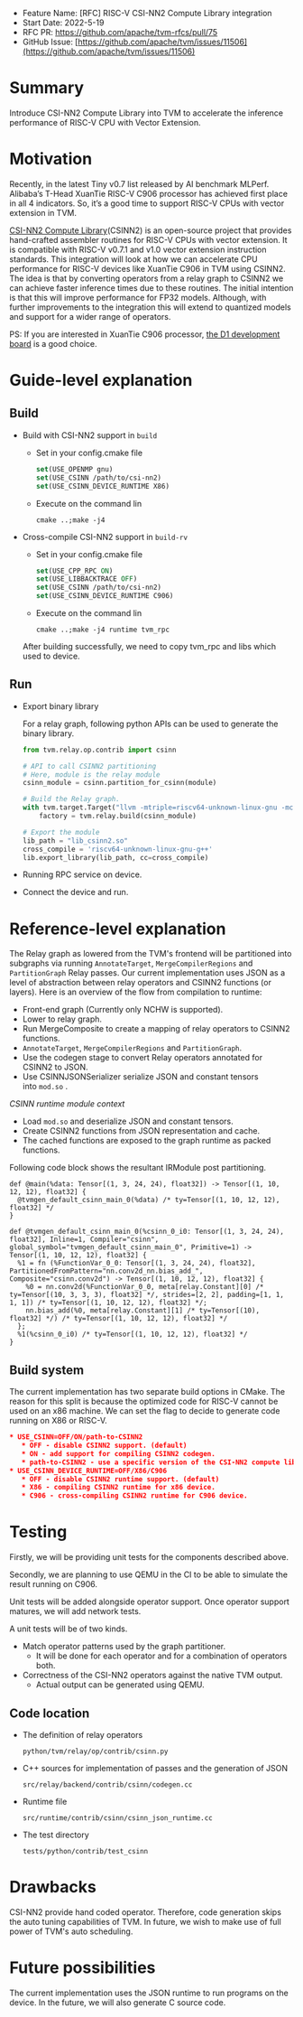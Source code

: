 - Feature Name: [RFC] RISC-V CSI-NN2 Compute Library integration
- Start Date: 2022-5-19
- RFC PR: https://github.com/apache/tvm-rfcs/pull/75
- GitHub Issue: [https://github.com/apache/tvm/issues/11506](https://github.com/apache/tvm/issues/11506)

# Summary

Introduce CSI-NN2 Compute Library into TVM to accelerate the inference performance of RISC-V CPU with Vector Extension.

# Motivation

Recently, in the latest Tiny v0.7 list released by AI benchmark MLPerf. Alibaba’s T-Head XuanTie RISC-V C906 processor has achieved first place in all 4 indicators. So, it’s a good time to support RISC-V CPUs with vector extension in TVM.

[CSI-NN2 Compute Library](https://github.com/T-head-Semi/csi-nn2)(CSINN2) is an open-source project that provides hand-crafted assembler routines for RISC-V CPUs with vector extension. It is compatible with RISC-V v0.7.1 and v1.0 vector extension instruction standards. This integration will look at how we can accelerate CPU performance for RISC-V devices like XuanTie C906 in TVM using CSINN2. The idea is that by converting operators from a relay graph to CSINN2 we can achieve faster inference times due to these routines. The initial intention is that this will improve performance for FP32 models. Although, with further improvements to the integration this will extend to quantized models and support for a wider range of operators.

PS: If you are interested in XuanTie C906 processor, [the D1 development board](https://d1.docs.aw-ol.com/en/) is a good choice.

# Guide-level explanation

## Build

- Build with CSI-NN2 support in `build`
  
  - Set in your config.cmake file
    
    ```cmake
    set(USE_OPENMP gnu)
    set(USE_CSINN /path/to/csi-nn2)
    set(USE_CSINN_DEVICE_RUNTIME X86)
    ```
  
  - Execute on the command lin
    
    ```shell
    cmake ..;make -j4
    ```

- Cross-compile CSI-NN2 support in `build-rv`
  
  - Set in your config.cmake file
    
    ```cmake
    set(USE_CPP_RPC ON)
    set(USE_LIBBACKTRACE OFF)
    set(USE_CSINN /path/to/csi-nn2)
    set(USE_CSINN_DEVICE_RUNTIME C906)
    ```
  
  - Execute on the command lin
    
    ```shell
    cmake ..;make -j4 runtime tvm_rpc
    ```
  
  After building successfully, we need to copy tvm_rpc and libs which used to device.

## Run

- Export binary library
  
  For a relay graph, following python APIs can be used to generate the binary library.
  
  ```python
  from tvm.relay.op.contrib import csinn
  
  # API to call CSINN2 partitioning
  # Here, module is the relay module
  csinn_module = csinn.partition_for_csinn(module)
  
  # Build the Relay graph.
  with tvm.target.Target("llvm -mtriple=riscv64-unknown-linux-gnu -mcpu=sifive-u74 -mabi=lp64d"):
      factory = tvm.relay.build(csinn_module)
  
  # Export the module
  lib_path = "lib_csinn2.so"
  cross_compile = 'riscv64-unknown-linux-gnu-g++'
  lib.export_library(lib_path, cc=cross_compile)
  ```

- Running RPC service on device.

- Connect the device and run.

# Reference-level explanation

The Relay graph as lowered from the TVM's frontend will be partitioned into subgraphs via running `AnnotateTarget`, `MergeCompilerRegions` and `PartitionGraph` Relay passes. Our current implementation uses JSON as a level of abstraction between relay operators and CSINN2 functions (or layers). Here is an overview of the flow from compilation to runtime:

- Front-end graph (Currently only NCHW is supported).
- Lower to relay graph.
- Run MergeComposite to create a mapping of relay operators to CSINN2 functions.
- `AnnotateTarget`, `MergeCompilerRegions` and `PartitionGraph`.
- Use the codegen stage to convert Relay operators annotated for CSINN2 to JSON.
- Use CSINNJSONSerializer serialize JSON and constant tensors into `mod.so` .

*CSINN runtime module context*

- Load `mod.so` and deserialize JSON and constant tensors.
- Create CSINN2 functions from JSON representation and cache.
- The cached functions are exposed to the graph runtime as packed functions.

Following code block shows the resultant IRModule post partitioning.

```shell
def @main(%data: Tensor[(1, 3, 24, 24), float32]) -> Tensor[(1, 10, 12, 12), float32] {
  @tvmgen_default_csinn_main_0(%data) /* ty=Tensor[(1, 10, 12, 12), float32] */
}

def @tvmgen_default_csinn_main_0(%csinn_0_i0: Tensor[(1, 3, 24, 24), float32], Inline=1, Compiler="csinn", global_symbol="tvmgen_default_csinn_main_0", Primitive=1) -> Tensor[(1, 10, 12, 12), float32] {
  %1 = fn (%FunctionVar_0_0: Tensor[(1, 3, 24, 24), float32], PartitionedFromPattern="nn.conv2d_nn.bias_add_", Composite="csinn.conv2d") -> Tensor[(1, 10, 12, 12), float32] {
    %0 = nn.conv2d(%FunctionVar_0_0, meta[relay.Constant][0] /* ty=Tensor[(10, 3, 3, 3), float32] */, strides=[2, 2], padding=[1, 1, 1, 1]) /* ty=Tensor[(1, 10, 12, 12), float32] */;
    nn.bias_add(%0, meta[relay.Constant][1] /* ty=Tensor[(10), float32] */) /* ty=Tensor[(1, 10, 12, 12), float32] */
  };
  %1(%csinn_0_i0) /* ty=Tensor[(1, 10, 12, 12), float32] */
}
```

## Build system

The current implementation has two separate build options in CMake. The reason for this split is because the optimized code for RISC-V cannot be used on an x86 machine.  We can set the flag to decide to generate code running on X86 or RISC-V.

```cmake
* USE_CSINN=OFF/ON/path-to-CSINN2
   * OFF - disable CSINN2 support. (default)
   * ON - add support for compiling CSINN2 codegen.
   * path-to-CSINN2 - use a specific version of the CSI-NN2 compute library.
* USE_CSINN_DEVICE_RUNTIME=OFF/X86/C906
   * OFF - disable CSINN2 runtime support. (default)
   * X86 - compiling CSINN2 runtime for x86 device.
   * C906 - cross-compiling CSINN2 runtime for C906 device.
```

# Testing

Firstly, we will be providing unit tests for the components described above.

Secondly, we are planning to use QEMU in the CI to be able to simulate the result running on C906.

Unit tests will be added alongside operator support. Once operator support matures, we will add network tests.

A unit tests will be of two kinds.

- Match operator patterns used by the graph partitioner.
  - It will be done for each operator and for a combination of operators both.
- Correctness of the CSI-NN2 operators against the native TVM output.
  - Actual output can be generated using QEMU.

## Code location

- The definition of relay operators
  
  `python/tvm/relay/op/contrib/csinn.py`

- C++ sources for implementation of passes and the generation of JSON
  
  `src/relay/backend/contrib/csinn/codegen.cc`

- Runtime file
  
  `src/runtime/contrib/csinn/csinn_json_runtime.cc`

- The test directory
  
  `tests/python/contrib/test_csinn`

# Drawbacks

CSI-NN2 provide hand coded operator. Therefore, code generation skips the auto tuning capabilities of TVM. In future, we wish to make use of full power of TVM's auto scheduling.

# Future possibilities

The current implementation uses the JSON runtime to run programs on the device. In the future, we will also generate C source code.
